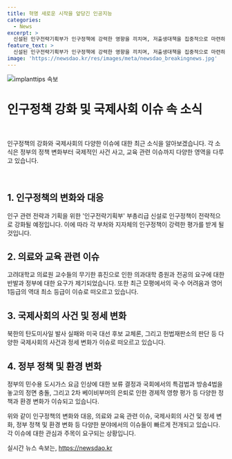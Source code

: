 ```yaml
---
title: 혁명 새로운 시작을 앞당긴 인공지능
categories:
  - News
excerpt: >
  신설된 인구전략기획부가 인구정책에 강력한 영향을 끼치며, 저출생대책을 집중적으로 마련하고 관리할 예정이며, 저출생 추세 반전을 위한 대책이 진행 중이다. 또한, 국방부가 북한이 발사한 탄도미사일 2발을 포착했다고 발표했으며, 6월 모의평가 결과에 따르면 대학수학능력시험(수능)이 어려웠고, 고대의료원 교수들이 무기한 휴진을 예고한 것과 관련된 논란이 있다. 더 세부적인 사항은 해당 뉴스 링크에서 확인할 수 있습니다: https://www.yna.co.kr/
feature_text: >
  신설된 인구전략기획부가 인구정책에 강력한 영향을 끼치며, 저출생대책을 집중적으로 마련하고 관리할 예정이며, 저출생 추세 반전을 위한 대책이 진행 중이다. 또한, 국방부가 북한이 발사한 탄도미사일 2발을 포착했다고 발표했으며, 6월 모의평가 결과에 따르면 대학수학능력시험(수능)이 어려웠고, 고대의료원 교수들이 무기한 휴진을 예고한 것과 관련된 논란이 있다. 더 세부적인 사항은 해당 뉴스 링크에서 확인할 수 있습니다: https://www.yna.co.kr/
image: 'https://newsdao.kr/res/images/meta/newsdao_breakingnews.jpg'
---
```


<p><img src="https://newsdao.kr/res/images/meta/newsdao_breakingnews.jpg" alt="implanttips 속보" /></p>

<h1 data-ke-size="size26">인구정책 강화 및 국제사회 이슈 속 소식</h1>

<p data-ke-size="size16">&nbsp;</p>

<p>인구정책의 강화와 국제사회의 다양한 이슈에 대한 최근 소식을 알아보겠습니다. 각 소식은 정부의 정책 변화부터 국제적인 사건 사고, 교육 관련 이슈까지 다양한 영역을 다루고 있습니다.</p>

<p data-ke-size="size16">&nbsp;</p>

<h2 data-ke-size="size24">1. 인구정책의 변화와 대응</h2>

<p>인구 관련 전략과 기획을 위한 '인구전략기획부' 부총리급 신설로 인구정책이 전략적으로 강화될 예정입니다. 이에 따라 각 부처와 지자체의 인구정책이 강력한 평가를 받게 될 것입니다.</p>

<h2 data-ke-size="size24">2. 의료와 교육 관련 이슈</h2>

<p>고려대학교 의료원 교수들의 무기한 휴진으로 인한 의과대학 증원과 전공의 요구에 대한 반발과 정부에 대한 요구가 제기되었습니다. 또한 최근 모평에서의 국·수 어려움과 영어 1등급의 역대 최소 등급이 이슈로 떠오르고 있습니다.</p>

<h2 data-ke-size="size24">3. 국제사회의 사건 및 정세 변화</h2>

<p>북한의 탄도미사일 발사 실패와 미국 대선 후보 교체론, 그리고 헌법재판소의 판단 등 다양한 국제사회의 사건과 정세 변화가 이슈로 떠오르고 있습니다.</p>

<h2 data-ke-size="size24">4. 정부 정책 및 환경 변화</h2>

<p>정부의 민수용 도시가스 요금 인상에 대한 보류 결정과 국회에서의 특검법과 방송4법을 놓고의 정면 충돌, 그리고 2차 베이비부머의 은퇴로 인한 경제적 영향 평가 등 다양한 정책과 환경 변화가 이슈되고 있습니다.</p>

<p>위와 같이 인구정책의 변화와 대응, 의료와 교육 관련 이슈, 국제사회의 사건 및 정세 변화, 정부 정책 및 환경 변화 등 다양한 분야에서의 이슈들이 빠르게 전개되고 있습니다. 각 이슈에 대한 관심과 주목이 요구되는 상황입니다.</p>
실시간 뉴스 속보는, <a href="https://newsdao.kr" rel="dofollow">https://newsdao.kr</a>


